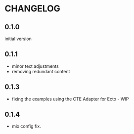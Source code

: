 # CHANGELOG

## 0.1.0

initial version

## 0.1.1

- minor text adjustments
- removing redundant content

## 0.1.3

- fixing the examples using the CTE Adapter for Ecto - WIP

## 0.1.4

- mix config fix.
